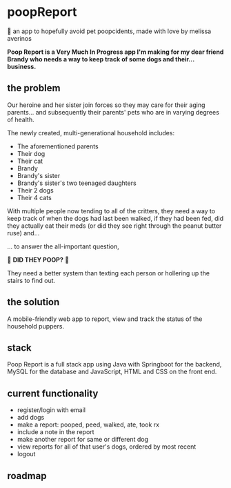 # poopReport
💩 an app to hopefully avoid pet poopcidents, made with love by melissa averinos

**Poop Report is a Very Much In Progress app I'm making for my dear friend Brandy who needs a way to keep track of some dogs and their... business.** 

## the problem
Our heroine and her sister join forces so they may care for their aging parents... and subsequently their parents' pets who are in varying degrees of health.

The newly created, multi-generational household includes:
- The aforementioned parents
- Their dog
- Their cat
- Brandy
- Brandy's sister
- Brandy's sister's two teenaged daughters
- Their 2 dogs
- Their 4 cats

 
With multiple people now tending to all of the critters, they need a way to keep track of when the dogs had last been walked, if they had been fed, did they actually eat their meds (or did they see right through the peanut butter ruse) and...

... to answer the all-important question,

💩 **DID THEY POOP?** 💩

They need a better system than texting each person or hollering up the stairs to find out. 

## the solution
A mobile-friendly web app to report, view and track the status of the household puppers. 

## stack

Poop Report is a full stack app using Java with Springboot for the backend, MySQL for the database and JavaScript, HTML and CSS on the front end.

## current functionality
- register/login with email
- add dogs
- make a report: pooped, peed, walked, ate, took rx
- include a note in the report  
- make another report for same or different dog
- view reports for all of that user's dogs, ordered by most recent
- logout

## roadmap
